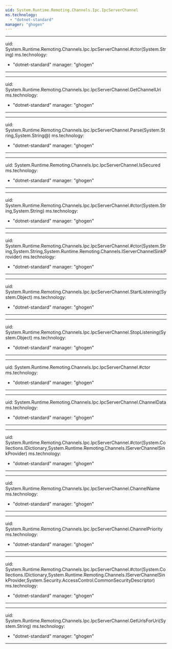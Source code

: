 ```yaml
---
uid: System.Runtime.Remoting.Channels.Ipc.IpcServerChannel
ms.technology: 
  - "dotnet-standard"
manager: "ghogen"
---
```


---
uid: System.Runtime.Remoting.Channels.Ipc.IpcServerChannel.#ctor(System.String)
ms.technology: 
  - "dotnet-standard"
manager: "ghogen"
---

---
uid: System.Runtime.Remoting.Channels.Ipc.IpcServerChannel.GetChannelUri
ms.technology: 
  - "dotnet-standard"
manager: "ghogen"
---

---
uid: System.Runtime.Remoting.Channels.Ipc.IpcServerChannel.Parse(System.String,System.String@)
ms.technology: 
  - "dotnet-standard"
manager: "ghogen"
---

---
uid: System.Runtime.Remoting.Channels.Ipc.IpcServerChannel.IsSecured
ms.technology: 
  - "dotnet-standard"
manager: "ghogen"
---

---
uid: System.Runtime.Remoting.Channels.Ipc.IpcServerChannel.#ctor(System.String,System.String)
ms.technology: 
  - "dotnet-standard"
manager: "ghogen"
---

---
uid: System.Runtime.Remoting.Channels.Ipc.IpcServerChannel.#ctor(System.String,System.String,System.Runtime.Remoting.Channels.IServerChannelSinkProvider)
ms.technology: 
  - "dotnet-standard"
manager: "ghogen"
---

---
uid: System.Runtime.Remoting.Channels.Ipc.IpcServerChannel.StartListening(System.Object)
ms.technology: 
  - "dotnet-standard"
manager: "ghogen"
---

---
uid: System.Runtime.Remoting.Channels.Ipc.IpcServerChannel.StopListening(System.Object)
ms.technology: 
  - "dotnet-standard"
manager: "ghogen"
---

---
uid: System.Runtime.Remoting.Channels.Ipc.IpcServerChannel.#ctor
ms.technology: 
  - "dotnet-standard"
manager: "ghogen"
---

---
uid: System.Runtime.Remoting.Channels.Ipc.IpcServerChannel.ChannelData
ms.technology: 
  - "dotnet-standard"
manager: "ghogen"
---

---
uid: System.Runtime.Remoting.Channels.Ipc.IpcServerChannel.#ctor(System.Collections.IDictionary,System.Runtime.Remoting.Channels.IServerChannelSinkProvider)
ms.technology: 
  - "dotnet-standard"
manager: "ghogen"
---

---
uid: System.Runtime.Remoting.Channels.Ipc.IpcServerChannel.ChannelName
ms.technology: 
  - "dotnet-standard"
manager: "ghogen"
---

---
uid: System.Runtime.Remoting.Channels.Ipc.IpcServerChannel.ChannelPriority
ms.technology: 
  - "dotnet-standard"
manager: "ghogen"
---

---
uid: System.Runtime.Remoting.Channels.Ipc.IpcServerChannel.#ctor(System.Collections.IDictionary,System.Runtime.Remoting.Channels.IServerChannelSinkProvider,System.Security.AccessControl.CommonSecurityDescriptor)
ms.technology: 
  - "dotnet-standard"
manager: "ghogen"
---

---
uid: System.Runtime.Remoting.Channels.Ipc.IpcServerChannel.GetUrlsForUri(System.String)
ms.technology: 
  - "dotnet-standard"
manager: "ghogen"
---
